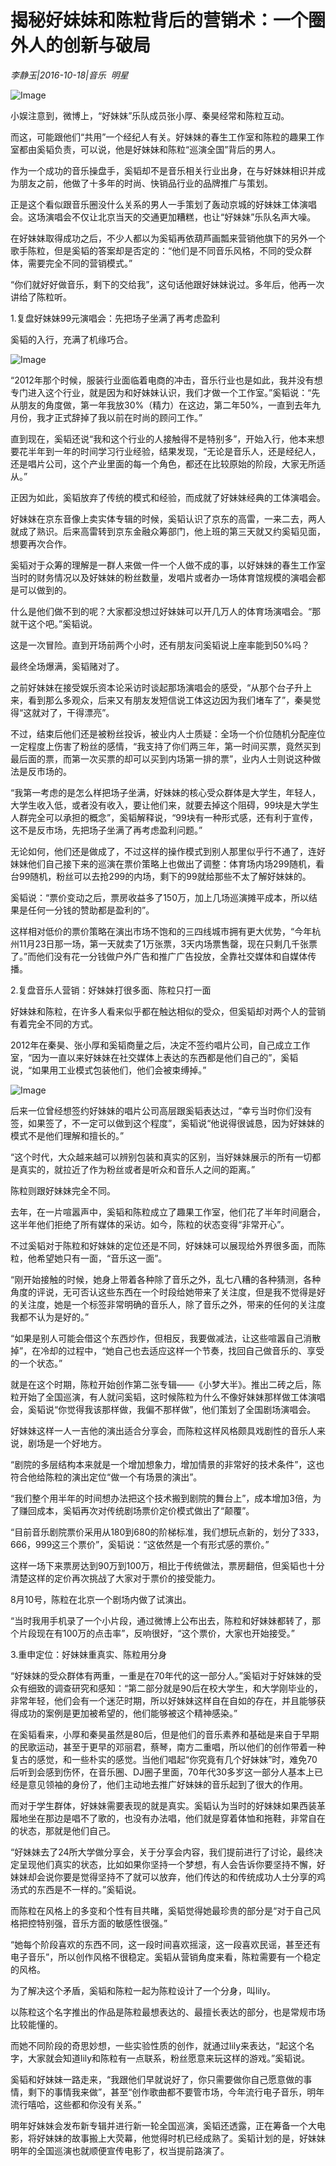 # 揭秘好妹妹和陈粒背后的营销术：一个圈外人的创新与破局

*李静玉|2016-10-18|音乐 
                                                明星*

![Image](http://static.ylzbl.com/uploads/ueditor/php/upload/image/20170831/1504171713436848.png)

小娱注意到，微博上，“好妹妹”乐队成员张小厚、秦昊经常和陈粒互动。

而这，可能跟他们“共用”一个经纪人有关。好妹妹的春生工作室和陈粒的趣果工作室都由奚韬负责，可以说，他是好妹妹和陈粒“巡演全国”背后的男人。

作为一个成功的音乐操盘手，奚韬却不是音乐相关行业出身，在与好妹妹相识并成为朋友之前，他做了十多年的时尚、快销品行业的品牌推广与策划。

正是这个看似跟音乐圈没什么关系的男人一手策划了轰动京城的好妹妹工体演唱会。这场演唱会不仅让北京当天的交通更加糟糕，也让“好妹妹”乐队名声大噪。

在好妹妹取得成功之后，不少人都以为奚韬再依葫芦画瓢来营销他旗下的另外一个歌手陈粒，但是奚韬的答案却是否定的：“他们是不同音乐风格，不同的受众群体，需要完全不同的营销模式。”

“你们就好好做音乐，剩下的交给我”，这句话他跟好妹妹说过。多年后，他再一次讲给了陈粒听。

1.复盘好妹妹99元演唱会：先把场子坐满了再考虑盈利

奚韬的入行，充满了机缘巧合。

![Image](http://static.ylzbl.com/uploads/ueditor/php/upload/image/20170831/1504171727998861.jpeg)

“2012年那个时候，服装行业面临着电商的冲击，音乐行业也是如此，我并没有想专门进入这个行业，就是因为和好妹妹认识，我们才做一个工作室。”奚韬说：“先从朋友的角度做，第一年我放30%（精力）在这边，第二年50%，一直到去年九月份，我才正式辞掉了我以前在时尚的顾问工作。”

直到现在，奚韬还说“我和这个行业的人接触得不是特别多”，开始入行，他本来想要花半年到一年的时间学习行业经验，结果发现，“无论是音乐人，还是经纪人，还是唱片公司，这个产业里面的每一个角色，都还在比较原始的阶段，大家无所适从。”

正因为如此，奚韬放弃了传统的模式和经验，而成就了好妹妹经典的工体演唱会。

好妹妹在京东音像上卖实体专辑的时候，奚韬认识了京东的高雷，一来二去，两人就成了熟识。后来高雷转到京东金融众筹部门，他上班的第三天就又约奚韬见面，想要再次合作。

奚韬对于众筹的理解是一群人来做一件一个人做不成的事，以好妹妹的春生工作室当时的财务情况以及好妹妹的粉丝数量，发唱片或者办一场体育馆规模的演唱会都是可以做到的。

什么是他们做不到的呢？大家都没想过好妹妹可以开几万人的体育场演唱会。“那就干这个吧。”奚韬说。

这是一次冒险。直到开场前两个小时，还有朋友问奚韬说上座率能到50%吗？

最终全场爆满，奚韬赌对了。

之前好妹妹在接受娱乐资本论采访时谈起那场演唱会的感受，“从那个台子升上来，看到那么多观众，后来又有朋友发短信说工体这边因为我们堵车了”，秦昊觉得“这就对了，干得漂亮”。

不过，结束后他们还是被粉丝投诉，被业内人士质疑：全场一个价位随机分配座位一定程度上伤害了粉丝的感情，“我支持了你们两三年，第一时间买票，竟然买到最后面的票，而第一次买票的却可以买到内场第一排的票”，业内人士则说这种做法是反市场的。

“我第一考虑的是怎么样把场子坐满，好妹妹的核心受众群体是大学生，年轻人，大学生收入低，或者没有收入，要让他们来，就要去掉这个阻碍，99块是大学生人群完全可以承担的概念”，奚韬解释说，“99块有一种形式感，还有利于宣传，这不是反市场，先把场子坐满了再考虑盈利问题。”

无论如何，他们还是做成了，不过这样的操作模式到别人那里似乎行不通了，连好妹妹他们自己接下来的巡演在票价策略上也做出了调整：体育场内场299随机，看台99随机，粉丝可以去抢299的内场，剩下的99就给那些不太了解好妹妹的。

奚韬说：“票价变动之后，票房收益多了150万，加上几场巡演摊平成本，所以结果是任何一分钱的赞助都是盈利的”。

这样相对低价的票价策略在演出市场不饱和的三四线城市拥有更大优势，“今年杭州11月23日那一场，第一天就卖了1万张票，3天内场票售罄，现在只剩几千张票了。”而他们没有花一分钱做户外广告和推广广告投放，全靠社交媒体和自媒体传播。

2.复盘音乐人营销：好妹妹打很多面、陈粒只打一面

好妹妹和陈粒，在许多人看来似乎都在触达相似的受众，但奚韬却对两个人的营销有着完全不同的方式。

2012年在秦昊、张小厚和奚韬商量之后，决定不签约唱片公司，自己成立工作室，“因为一直以来好妹妹在社交媒体上表达的东西都是他们自己的”，奚韬说，“如果用工业模式包装他们，他们会被束缚掉。”

![Image](http://static.ylzbl.com/uploads/ueditor/php/upload/image/20170831/1504171747564812.jpeg)

后来一位曾经想签约好妹妹的唱片公司高层跟奚韬表达过，“幸亏当时你们没有签，如果签了，不一定可以做到这个程度”，奚韬说“他说得很诚恳，因为好妹妹的模式不是他们理解和擅长的。”

“这个时代，大众越来越可以辨别包装和真实的区别，当好妹妹展示的所有一切都是真实的，就拉近了作为粉丝或者是听众和音乐人之间的距离。”

陈粒则跟好妹妹完全不同。

去年，在一片喧嚣声中，奚韬和陈粒成立了趣果工作室，他们花了半年时间磨合，这半年他们拒绝了所有媒体的采访。如今，陈粒的状态变得“非常开心”。

不过奚韬对于陈粒和好妹妹的定位还是不同，好妹妹可以展现给外界很多面，而陈粒，他希望她只有一面，“音乐这一面”。

“刚开始接触的时候，她身上带着各种除了音乐之外，乱七八糟的各种猜测，各种角度的评说，无可否认这些东西在一个时段给她带来了关注度，但是我不觉得是好的关注度，她是一个标签非常明确的音乐人，除了音乐之外，带来的任何的关注度我都不认为是好的。”

“如果是别人可能会借这个东西炒作，但相反，我要做减法，让这些喧嚣自己消散掉”，在冷却的过程中，“她自己也去适应这样一个节奏，找回自己做音乐的、享受的一个状态。”

就是在这个时期，陈粒开始创作第二张专辑——《小梦大半》。推出二砖之后，陈粒开始了全国巡演，有人就问奚韬，这时候陈粒为什么不像好妹妹那样做工体演唱会，奚韬说“你觉得我该那样做，我偏不那样做”，他们策划了全国剧场演唱会。

好妹妹这样一人一吉他的演出适合分享会，而陈粒这样风格颇具戏剧性的音乐人来说，剧场是一个好地方。

“剧院的多层结构本来就是一个增加想象力，增加情景的非常好的技术条件”，这也符合他给陈粒的演出定位“做一个有场景的演出”。

“我们整个用半年的时间想办法把这个技术搬到剧院的舞台上”，成本增加3倍，为了赚回成本，奚韬再次对传统剧场票价定价模式做出了“颠覆”。

“目前音乐剧院票价采用从180到680的阶梯标准，我们想玩点新的，划分了333，666，999这三个票价”，奚韬说：“这依然是一个有形式感的票价。”

这样一场下来票房达到90万到100万，相比于传统做法，票房翻倍，但奚韬也十分清楚这样的定价再次挑战了大家对于票价的接受能力。

8月10号，陈粒在北京一个剧场内做了试演出。

“当时我用手机录了一个小片段，通过微博上公布出去，陈粒和好妹妹都转了，那个片段现在有100万的点击率”，反响很好，“这个票价，大家也开始接受。”

3.重申定位：好妹妹重真实、陈粒用分身

“好妹妹的受众群体有两重，一重是在70年代的这一部分人。”奚韬对于好妹妹的受众有细致的调查研究和感知：“第二部分就是90后在校大学生，和大学刚毕业的，非常年轻，他们会有一个迷茫时期，所以好妹妹这样自在自如的存在，并且能够获得成功的案例是更加被希望的，他们能够被这个精神感染。”

在奚韬看来，小厚和秦昊虽然是80后，但是他们的音乐素养和基础是来自于早期的民歌运动，甚至于更早的邓丽君，蔡琴，南方二重唱，所以他们的创作带着一种复古的感觉，和一些朴实的感觉。当他们唱起“你究竟有几个好妹妹”时，难免70后听到会感到伤怀，在音乐圈、DJ圈子里面，70年代30多岁这一部分人基本上已经是意见领袖的身份了，他们主动地去推广好妹妹的音乐起到了很大的作用。

而对于学生群体，好妹妹需要表现的就是真实。奚韬认为当时的好妹妹如果西装革履地坐在那边是唱不了歌的，也没有办法唱，他们就是穿着体恤和拖鞋，非常自在的状态，那就是他们自己。

“好妹妹去了24所大学做分享会，关于分享会内容，我们提前进行了讨论，最终决定呈现他们真实的状态，比如如果你坚持一个梦想，有人会告诉你要坚持不懈，好妹妹却会说你要是觉得坚持不了就可以放弃，他们传达的和传统成功人士分享的鸡汤式的东西是不一样的。”奚韬说。

而陈粒在风格上的多变和个性有目共睹，奚韬觉得她最珍贵的部分是“对于自己风格把控特别强，音乐方面的敏感性很强。”

“她每个阶段喜欢的东西不同，这一段时间喜欢摇滚，这一段喜欢民谣，甚至还有电子音乐”，所以创作风格不很稳定。奚韬从营销角度来看，陈粒需要有一个稳定的风格。

为了解决这个矛盾，奚韬和陈粒一起为陈粒设计了一个分身，叫lily。

以陈粒这个名字推出的作品是陈粒最想表达的、最擅长表达的部分，也是常规市场比较能懂的。

而她不同阶段的奇思妙想，一些实验性质的创作，就通过lily来表达，“起这个名字，大家就会知道lily和陈粒有一点联系，粉丝愿意来玩这样的游戏。”奚韬说。

奚韬和好妹妹一路走来，“我跟他们早就说好了，你只需要做你自己愿意做的事情，剩下的事情我来做”，甚至“创作歌曲都不要管市场，今年流行电子音乐，明年流行嘻哈，这些都和你没有关系。”

明年好妹妹会发布新专辑并进行新一轮全国巡演，奚韬还透露，正在筹备一个大电影，将好妹妹的故事搬上大荧幕，他觉得时机已经成熟了。奚韬计划的是，好妹妹明年的全国巡演也就顺便宣传电影了，权当提前路演了。

